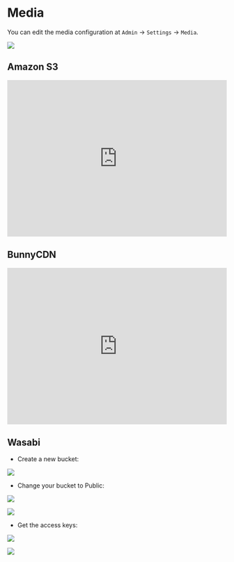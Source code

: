 # Media

You can edit the media configuration at `Admin` -> `Settings` -> `Media`.

![](../images/media.png)

## Amazon S3

<iframe width="100%" height="360" src="https://www.youtube.com/embed/FIvxmmgrHEs" title="YouTube video player" frameborder="0" allow="accelerometer; autoplay; clipboard-write; encrypted-media; gyroscope; picture-in-picture" allowfullscreen></iframe>

## BunnyCDN

<iframe width="100%" height="360" src="https://www.youtube.com/embed/Hlw4erp2DGk" title="YouTube video player" frameborder="0" allow="accelerometer; autoplay; clipboard-write; encrypted-media; gyroscope; picture-in-picture" allowfullscreen></iframe>

## Wasabi

- Create a new bucket:

![](../images/wasabi-2.jpg)

- Change your bucket to Public:

![](../images/wasabi-3.jpg)

![](../images/wasabi-4.jpg)

- Get the access keys:

![](../images/wasabi-5.jpg)

![](../images/wasabi-6.jpg)
